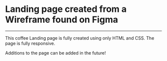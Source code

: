 # Landing page created from a Wireframe found on Figma

---

This coffee Landing page is fully created using only HTML and CSS. The page is fully responsive.

Additions to the page can be added in the future!
